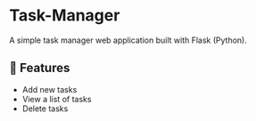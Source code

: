 # Task-Manager

A simple task manager web application built with Flask (Python).

## 🚀 Features

- Add new tasks
- View a list of tasks
- Delete tasks